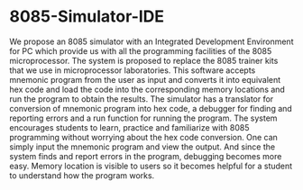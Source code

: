 # 8085-Simulator-IDE
We propose an 8085 simulator with an Integrated Development Environment for PC which provide us with all the programming facilities of the 8085 microprocessor. The system is proposed to replace the 8085 trainer kits that we use in microprocessor laboratories.
This software accepts mnemonic program from the user as input and converts it into equivalent hex code and load the code into the corresponding memory locations and run the program to obtain the results.
The simulator has a translator for conversion of mnemonic program into hex code, a debugger for finding and reporting errors and a run function for running the program. 
The system encourages students to learn, practice and familiarize with 8085 programming without worrying about the hex code conversion. One can simply input the mnemonic program and view the output. And since the system finds and report errors in the program, debugging becomes more easy.
Memory location is visible to users so it becomes helpful for a student to understand how the program works.